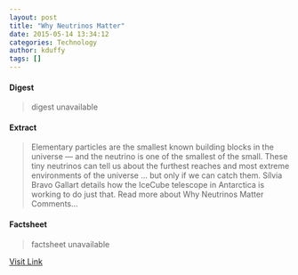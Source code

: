 ```yaml
---
layout: post
title: "Why Neutrinos Matter"
date: 2015-05-14 13:34:12
categories: Technology
author: kduffy
tags: []
---
```



#### Digest
>digest unavailable

#### Extract
>Elementary particles are the smallest known building blocks in the universe — and the neutrino is one of the smallest of the small. These tiny neutrinos can tell us about the furthest reaches and most extreme environments of the universe ... but only if we can catch them. Sílvia Bravo Gallart details how the IceCube telescope in Antarctica is working to do just that. Read more about Why Neutrinos Matter Comments...

#### Factsheet
>factsheet unavailable

[Visit Link](http://www.pddnet.com/videos/2015/05/why-neutrinos-matter)


